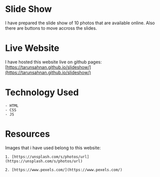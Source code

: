 # Slide Show
I have prepared the slide show of 10 photos that are available online. Also there are buttons to move accross the slides.

# Live Website
I have hosted this website live on github pages: [https://tarunsahnan.github.io/slideshow/](https://tarunsahnan.github.io/slideshow/)

# Technology Used
    - HTML
    - CSS
    - JS

# Resources
Images that i have used belong to this website: 

    1. [https://unsplash.com/s/photos/url](https://unsplash.com/s/photos/url)
    
    2. [https://www.pexels.com/](https://www.pexels.com/)

